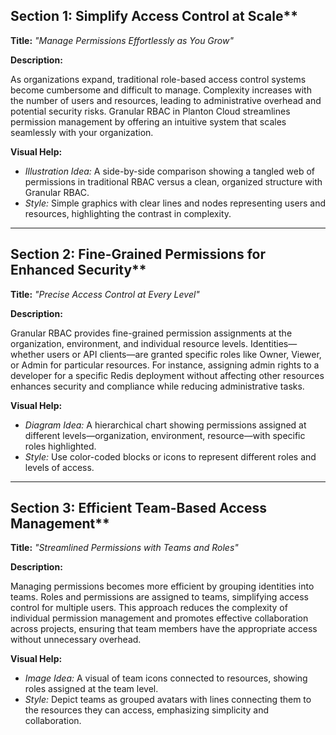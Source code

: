 ## Section 1: Simplify Access Control at Scale**

**Title:** *"Manage Permissions Effortlessly as You Grow"*

**Description:**

As organizations expand, traditional role-based access control systems become cumbersome and difficult to manage.
Complexity increases with the number of users and resources, leading to administrative overhead and potential security
risks. Granular RBAC in Planton Cloud streamlines permission management by offering an intuitive system that scales
seamlessly with your organization.

**Visual Help:**

- *Illustration Idea:* A side-by-side comparison showing a tangled web of permissions in traditional RBAC versus a
  clean, organized structure with Granular RBAC.
- *Style:* Simple graphics with clear lines and nodes representing users and resources, highlighting the contrast in
  complexity.

---

## Section 2: Fine-Grained Permissions for Enhanced Security**

**Title:** *"Precise Access Control at Every Level"*

**Description:**

Granular RBAC provides fine-grained permission assignments at the organization, environment, and individual resource
levels. Identities—whether users or API clients—are granted specific roles like Owner, Viewer, or Admin for particular
resources. For instance, assigning admin rights to a developer for a specific Redis deployment without affecting other
resources enhances security and compliance while reducing administrative tasks.

**Visual Help:**

- *Diagram Idea:* A hierarchical chart showing permissions assigned at different levels—organization, environment,
  resource—with specific roles highlighted.
- *Style:* Use color-coded blocks or icons to represent different roles and levels of access.

---

## Section 3: Efficient Team-Based Access Management**

**Title:** *"Streamlined Permissions with Teams and Roles"*

**Description:**

Managing permissions becomes more efficient by grouping identities into teams. Roles and permissions are assigned to
teams, simplifying access control for multiple users. This approach reduces the complexity of individual permission
management and promotes effective collaboration across projects, ensuring that team members have the appropriate access
without unnecessary overhead.

**Visual Help:**

- *Image Idea:* A visual of team icons connected to resources, showing roles assigned at the team level.
- *Style:* Depict teams as grouped avatars with lines connecting them to the resources they can access, emphasizing
  simplicity and collaboration.

